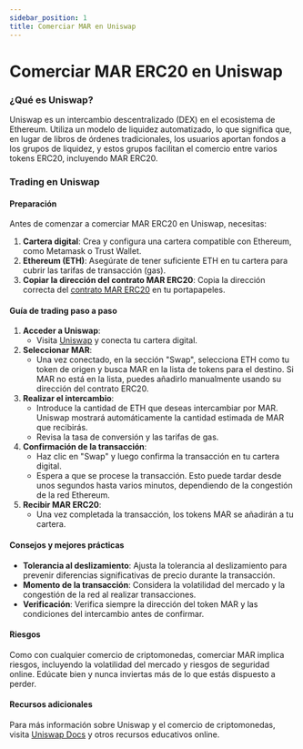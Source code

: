 ```yaml
---
sidebar_position: 1
title: Comerciar MAR en Uniswap
---
```


# Comerciar MAR ERC20 en Uniswap

### ¿Qué es Uniswap?

Uniswap es un intercambio descentralizado (DEX) en el ecosistema de Ethereum. Utiliza un modelo de liquidez automatizado, lo que significa que, en lugar de libros de órdenes tradicionales, los usuarios aportan fondos a los grupos de liquidez, y estos grupos facilitan el comercio entre varios tokens ERC20, incluyendo MAR ERC20.

### Trading en Uniswap

#### Preparación
Antes de comenzar a comerciar MAR ERC20 en Uniswap, necesitas:

1. **Cartera digital**: Crea y configura una cartera compatible con Ethereum, como Metamask o Trust Wallet.
2. **Ethereum (ETH)**: Asegúrate de tener suficiente ETH en tu cartera para cubrir las tarifas de transacción (gas).
3. **Copiar la dirección del contrato MAR ERC20**: Copia la dirección correcta del [contrato MAR ERC20](/docs/learn/mar-erc20/specifications) en tu portapapeles.

#### Guía de trading paso a paso
1. **Acceder a Uniswap**:
   - Visita [Uniswap](https://app.uniswap.org) y conecta tu cartera digital.
2. **Seleccionar MAR**: 
   - Una vez conectado, en la sección "Swap", selecciona ETH como tu token de origen y busca MAR en la lista de tokens para el destino. Si MAR no está en la lista, puedes añadirlo manualmente usando su dirección del contrato ERC20.
3. **Realizar el intercambio**:
   - Introduce la cantidad de ETH que deseas intercambiar por MAR. Uniswap mostrará automáticamente la cantidad estimada de MAR que recibirás.
   - Revisa la tasa de conversión y las tarifas de gas.
4. **Confirmación de la transacción**:
   - Haz clic en "Swap" y luego confirma la transacción en tu cartera digital.
   - Espera a que se procese la transacción. Esto puede tardar desde unos segundos hasta varios minutos, dependiendo de la congestión de la red Ethereum.
5. **Recibir MAR ERC20**: 
   - Una vez completada la transacción, los tokens MAR se añadirán a tu cartera.

#### Consejos y mejores prácticas
- **Tolerancia al deslizamiento**: Ajusta la tolerancia al deslizamiento para prevenir diferencias significativas de precio durante la transacción.
- **Momento de la transacción**: Considera la volatilidad del mercado y la congestión de la red al realizar transacciones.
- **Verificación**: Verifica siempre la dirección del token MAR y las condiciones del intercambio antes de confirmar.

#### Riesgos
Como con cualquier comercio de criptomonedas, comerciar MAR implica riesgos, incluyendo la volatilidad del mercado y riesgos de seguridad online. Edúcate bien y nunca inviertas más de lo que estás dispuesto a perder.

#### Recursos adicionales
Para más información sobre Uniswap y el comercio de criptomonedas, visita [Uniswap Docs](https://docs.uniswap.org) y otros recursos educativos online.
